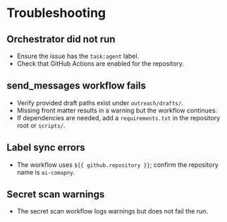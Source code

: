 # Troubleshooting

## Orchestrator did not run
- Ensure the issue has the `task:agent` label.
- Check that GitHub Actions are enabled for the repository.

## send_messages workflow fails
- Verify provided draft paths exist under `outreach/drafts/`.
- Missing front matter results in a warning but the workflow continues.
- If dependencies are needed, add a `requirements.txt` in the repository root or `scripts/`.

## Label sync errors
- The workflow uses `${{ github.repository }}`; confirm the repository name is `ai-comapny`.

## Secret scan warnings
- The secret scan workflow logs warnings but does not fail the run.
